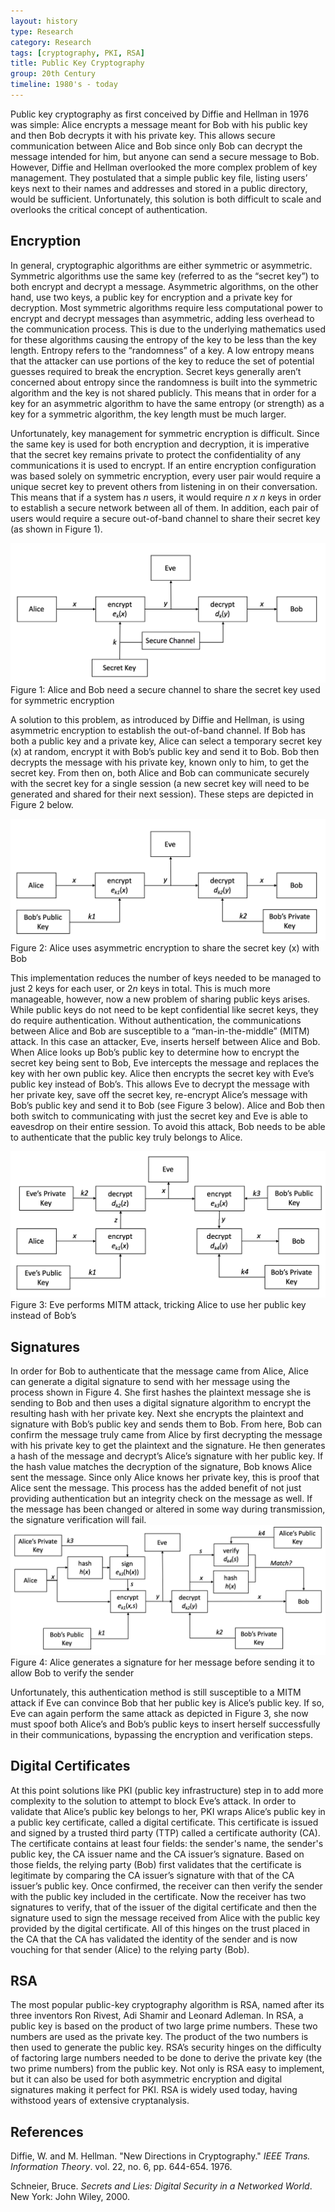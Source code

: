 ```yaml
---
layout: history
type: Research
category: Research
tags: [cryptography, PKI, RSA]
title: Public Key Cryptography
group: 20th Century
timeline: 1980's - today
---
```


Public key cryptography as first conceived by Diffie and Hellman in 1976 was simple: Alice encrypts a message meant for Bob with his public key and then Bob decrypts it with his private key. This allows secure communication between Alice and Bob since only Bob can decrypt the message intended for him, but anyone can send a secure message to Bob. However, Diffie and Hellman overlooked the more complex problem of key management. They postulated that a simple public key file, listing users’ keys next to their names and addresses and stored in a public directory, would be sufficient. Unfortunately, this solution is both difficult to scale and overlooks the critical concept of authentication. 

<h2>Encryption</h2>
In general, cryptographic algorithms are either symmetric or asymmetric. Symmetric algorithms use the same key (referred to as the “secret key”) to both encrypt and decrypt a message. Asymmetric algorithms, on the other hand, use two keys, a public key for encryption and a private key for decryption. Most symmetric algorithms require less computational power to encrypt and decrypt messages than asymmetric, adding less overhead to the communication process. This is due to the underlying mathematics used for these algorithms causing the entropy of the key to be less than the key length. Entropy refers to the “randomness” of a key. A low entropy means that the attacker can use portions of the key to reduce the set of potential guesses required to break the encryption. Secret keys generally aren’t concerned about entropy since the randomness is built into the symmetric algorithm and the key is not shared publicly. This means that in order for a key for an asymmetric algorithm to have the same entropy (or strength) as a key for a symmetric algorithm, the key length must be much larger. 

Unfortunately, key management for symmetric encryption is difficult. Since the same key is used for both encryption and decryption, it is imperative that the secret key remains private to protect the confidentiality of any communications it is used to encrypt. If an entire encryption configuration was based solely on symmetric encryption, every user pair would require a unique secret key to prevent others from listening in on their conversation. This means that if a system has <i>n</i> users, it would require <i>n x n</i> keys in order to establish a secure network between all of them. In addition, each pair of users would require a secure out-of-band channel to share their secret key (as shown in Figure 1). 

<img src="/images/posts/2017-08-18/AliceBobSymmetric.png" alt="Alice and Bob using symmetric encryption"/>
<div class="img_caption">Figure 1: Alice and Bob need a secure channel to share the secret key used for symmetric encryption</div>

A solution to this problem, as introduced by Diffie and Hellman, is using asymmetric encryption to establish the out-of-band channel. If Bob has both a public key and a private key, Alice can select a temporary secret key (x) at random, encrypt it with Bob’s public key and send it to Bob. Bob then decrypts the message with his private key, known only to him, to get the secret key. From then on, both Alice and Bob can communicate securely with the secret key for a single session (a new secret key will need to be generated and shared for their next session). These steps are depicted in Figure 2 below.

<img src="/images/posts/2017-08-18/AliceBobAsymmetric.png" alt="Alice and Bob using asymmetric encryption"/>
<div class="img_caption">Figure 2: Alice uses asymmetric encryption to share the secret key (x) with Bob</div>

This implementation reduces the number of keys needed to be managed to just 2 keys for each user, or 2<i>n</i> keys in total. This is much more manageable, however, now a new problem of sharing public keys arises. While public keys do not need to be kept confidential like secret keys, they do require authentication. Without authentication, the communications between Alice and Bob are susceptible to a “man-in-the-middle” (MITM) attack. In this case an attacker, Eve, inserts herself between Alice and Bob. When Alice looks up Bob’s public key to determine how to encrypt the secret key being sent to Bob, Eve intercepts the message and replaces the key with her own public key. Alice then encrypts the secret key with Eve’s public key instead of Bob’s. This allows Eve to decrypt the message with her private key, save off the secret key, re-encrypt Alice’s message with Bob’s public key and send it to Bob (see Figure 3 below). Alice and Bob then both switch to communicating with just the secret key and Eve is able to eavesdrop on their entire session. To avoid this attack, Bob needs to be able to authenticate that the public key truly belongs to Alice.

<img src="/images/posts/2017-08-18/EveMITM.png" alt="Eve performing MITM on asymmetric encryption"/>
<div class="img_caption">Figure 3: Eve performs MITM attack, tricking Alice to use her public key instead of Bob’s</div>

<h2>Signatures</h2>
In order for Bob to authenticate that the message came from Alice, Alice can generate a digital signature to send with her message using the process shown in Figure 4. She first hashes the plaintext message she is sending to Bob and then uses a digital signature algorithm to encrypt the resulting hash with her private key. Next she encrypts the plaintext and signature with Bob’s public key and sends them to Bob. From here, Bob can confirm the message truly came from Alice by first decrypting the message with his private key to get the plaintext and the signature. He then generates a hash of the message and decrypt’s Alice’s signature with her public key. If the hash value matches the decryption of the signature, Bob knows Alice sent the message. Since only Alice knows her private key, this is proof that Alice sent the message. This process has the added benefit of not just providing authentication but an integrity check on the message as well. If the message has been changed or altered in some way during transmission, the signature verification will fail. 

<img src="/images/posts/2017-08-18/AliceBobSignature.png" alt="Alice and Bob use signatures"/>
<div class="img_caption">Figure 4: Alice generates a signature for her message before sending it to allow Bob to verify the sender</div>

Unfortunately, this authentication method is still susceptible to a MITM attack if Eve can convince Bob that her public key is Alice’s public key. If so, Eve can again perform the same attack as depicted in Figure 3, she now must spoof both Alice’s and Bob’s public keys to insert herself successfully in their communications, bypassing the encryption and verification steps.

<h2>Digital Certificates</h2>
At this point solutions like PKI (public key infrastructure) step in to add more complexity to the solution to attempt to block Eve’s attack. In order to validate that Alice’s public key belongs to her, PKI wraps Alice’s public key in a public key certificate, called a digital certificate. This certificate is issued and signed by a trusted third party (TTP) called a certificate authority (CA). The certificate contains at least four fields: the sender's name, the sender's public key, the CA issuer name and the CA issuer’s signature. Based on those fields, the relying party (Bob) first validates that the certificate is legitimate by comparing the CA issuer’s signature with that of the CA issuer’s public key. Once confirmed, the receiver can then verify the sender with the public key included in the certificate. Now the receiver has two signatures to verify, that of the issuer of the digital certificate and then the signature used to sign the message received from Alice with the public key provided by the digital certificate. All of this hinges on the trust placed in the CA that the CA has validated the identity of the sender and is now vouching for that sender (Alice) to the relying party (Bob). 

<h2>RSA</h2>
The most popular public-key cryptography algorithm is RSA, named after its three inventors Ron Rivest, Adi Shamir and Leonard Adleman. In RSA, a public key is based on the product of two large prime numbers. These two numbers are used as the private key. The product of the two numbers is then used to generate the public key. RSA’s security hinges on the difficulty of factoring large numbers needed to be done to derive the private key (the two prime numbers) from the public key. Not only is RSA easy to implement, but it can also be used for both asymmetric encryption and digital signatures making it perfect for PKI. RSA is widely used today, having withstood years of extensive cryptanalysis. 


<h2>References</h2>
Diffie, W. and M. Hellman. "New Directions in Cryptography." <i>IEEE Trans. Information Theory</i>. vol. 22, no. 6, pp. 644-654. 1976. 

Schneier, Bruce. <i>Secrets and Lies: Digital Security in a Networked World</i>. New York: John Wiley, 2000.